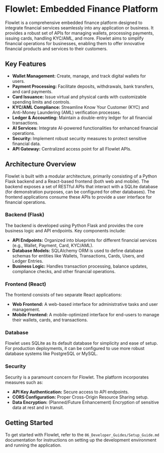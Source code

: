 
# Flowlet: Embedded Finance Platform

Flowlet is a comprehensive embedded finance platform designed to integrate financial services seamlessly into any application or business. It provides a robust set of APIs for managing wallets, processing payments, issuing cards, handling KYC/AML, and more. Flowlet aims to simplify financial operations for businesses, enabling them to offer innovative financial products and services to their customers.

## Key Features

*   **Wallet Management:** Create, manage, and track digital wallets for users.
*   **Payment Processing:** Facilitate deposits, withdrawals, bank transfers, and card payments.
*   **Card Issuance:** Issue virtual and physical cards with customizable spending limits and controls.
*   **KYC/AML Compliance:** Streamline Know Your Customer (KYC) and Anti-Money Laundering (AML) verification processes.
*   **Ledger & Accounting:** Maintain a double-entry ledger for all financial transactions.
*   **AI Services:** Integrate AI-powered functionalities for enhanced financial operations.
*   **Security:** Implement robust security measures to protect sensitive financial data.
*   **API Gateway:** Centralized access point for all Flowlet APIs.

## Architecture Overview

Flowlet is built with a modular architecture, primarily consisting of a Python Flask backend and a React-based frontend (both web and mobile). The backend exposes a set of RESTful APIs that interact with a SQLite database (for demonstration purposes, can be configured for other databases). The frontend applications consume these APIs to provide a user interface for financial operations.

### Backend (Flask)

The backend is developed using Python Flask and provides the core business logic and API endpoints. Key components include:

*   **API Endpoints:** Organized into blueprints for different financial services (e.g., Wallet, Payment, Card, KYC/AML).
*   **Database Models:** SQLAlchemy ORM is used to define database schemas for entities like Wallets, Transactions, Cards, Users, and Ledger Entries.
*   **Business Logic:** Handles transaction processing, balance updates, compliance checks, and other financial operations.

### Frontend (React)

The frontend consists of two separate React applications:

*   **Web Frontend:** A web-based interface for administrative tasks and user management.
*   **Mobile Frontend:** A mobile-optimized interface for end-users to manage their wallets, cards, and transactions.

### Database

Flowlet uses SQLite as its default database for simplicity and ease of setup. For production deployments, it can be configured to use more robust database systems like PostgreSQL or MySQL.

### Security

Security is a paramount concern for Flowlet. The platform incorporates measures such as:

*   **API Key Authentication:** Secure access to API endpoints.
*   **CORS Configuration:** Proper Cross-Origin Resource Sharing setup.
*   **Data Encryption:** (Planned/Future Enhancement) Encryption of sensitive data at rest and in transit.

## Getting Started

To get started with Flowlet, refer to the `06_Developer_Guides/Setup_Guide.md` documentation for instructions on setting up the development environment and running the application.


